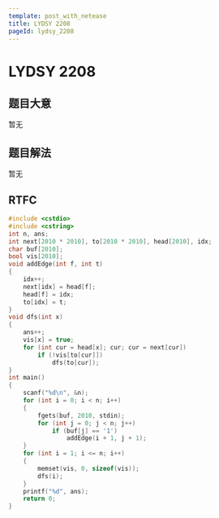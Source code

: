 ```yaml
---
template: post_with_netease
title: LYDSY 2208
pageId: lydsy_2208
---
```


# LYDSY 2208
<span id="poem"></span><script>$(function(){$.ajax('/api/poem?rnd='+Date.now()+Math.random()).done(function(data){$('#poem').text(data);});});</script>
## 题目大意
暂无

## 题目解法
暂无

## RTFC

```cpp
#include <cstdio>
#include <cstring>
int n, ans;
int next[2010 * 2010], to[2010 * 2010], head[2010], idx;
char buf[2010];
bool vis[2010];
void addEdge(int f, int t)
{
    idx++;
    next[idx] = head[f];
    head[f] = idx;
    to[idx] = t;
}
void dfs(int x)
{
    ans++;
    vis[x] = true;
    for (int cur = head[x]; cur; cur = next[cur])
        if (!vis[to[cur]])
            dfs(to[cur]);
}
int main()
{
    scanf("%d\n", &n);
    for (int i = 0; i < n; i++)
    {
        fgets(buf, 2010, stdin);
        for (int j = 0; j < n; j++)
            if (buf[j] == '1')
                addEdge(i + 1, j + 1);
    }
    for (int i = 1; i <= n; i++)
    {
        memset(vis, 0, sizeof(vis));
        dfs(i);
    }
    printf("%d", ans);
    return 0;
}
```
<div id="__comment"></div>
